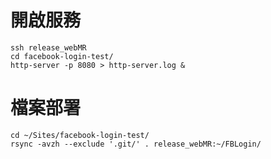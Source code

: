# 開啟服務

    ssh release_webMR
    cd facebook-login-test/
    http-server -p 8080 > http-server.log &

# 檔案部署

    cd ~/Sites/facebook-login-test/
    rsync -avzh --exclude '.git/' . release_webMR:~/FBLogin/